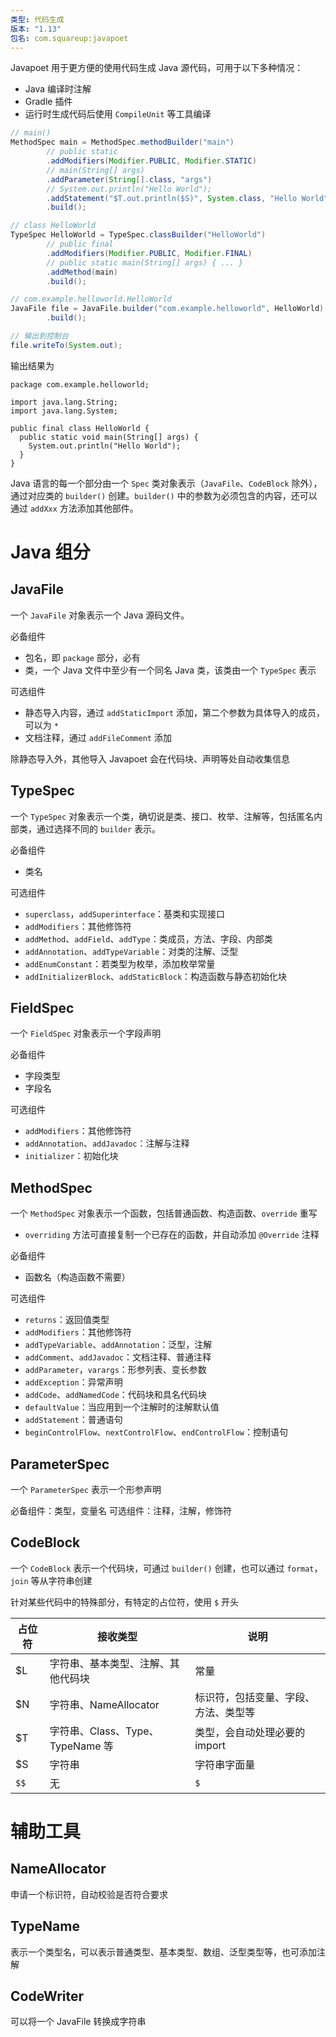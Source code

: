 ```yaml
---
类型: 代码生成
版本: "1.13"
包名: com.squareup:javapoet
---
```

Javapoet 用于更方便的使用代码生成 Java 源代码，可用于以下多种情况：
- Java 编译时注解
- Gradle 插件
- 运行时生成代码后使用 `CompileUnit` 等工具编译

```java
// main()
MethodSpec main = MethodSpec.methodBuilder("main")
        // public static
        .addModifiers(Modifier.PUBLIC, Modifier.STATIC)
        // main(String[] args)
        .addParameter(String[].class, "args")
        // System.out.println("Hello World");
        .addStatement("$T.out.println($S)", System.class, "Hello World")
        .build();

// class HelloWorld
TypeSpec HelloWorld = TypeSpec.classBuilder("HelloWorld")
        // public final
        .addModifiers(Modifier.PUBLIC, Modifier.FINAL)
        // public static main(String[] args) { ... }
        .addMethod(main)
        .build();

// com.example.helloworld.HelloWorld
JavaFile file = JavaFile.builder("com.example.helloworld", HelloWorld)
        .build();

// 输出到控制台
file.writeTo(System.out);
```

输出结果为

```
package com.example.helloworld;

import java.lang.String;
import java.lang.System;

public final class HelloWorld {
  public static void main(String[] args) {
    System.out.println("Hello World");
  }
}
```

Java 语言的每一个部分由一个 `Spec` 类对象表示（`JavaFile`、`CodeBlock` 除外），通过对应类的 `builder()` 创建。`builder()` 中的参数为必须包含的内容，还可以通过 `addXxx` 方法添加其他部件。
# Java 组分

## JavaFile

一个 `JavaFile` 对象表示一个 Java 源码文件。

必备组件
- 包名，即 `package` 部分，必有
- 类，一个 Java 文件中至少有一个同名 Java 类，该类由一个 `TypeSpec` 表示

可选组件
- 静态导入内容，通过 `addStaticImport` 添加，第二个参数为具体导入的成员，可以为 `*`
- 文档注释，通过 `addFileComment` 添加

除静态导入外，其他导入 Javapoet 会在代码块、声明等处自动收集信息
## TypeSpec

一个 `TypeSpec` 对象表示一个类，确切说是类、接口、枚举、注解等，包括匿名内部类，通过选择不同的 `builder` 表示。

必备组件
- 类名

可选组件
- `superclass`，`addSuperinterface`：基类和实现接口
- `addModifiers`：其他修饰符
- `addMethod`、`addField`、`addType`：类成员，方法、字段、内部类
- `addAnnotation`、`addTypeVariable`：对类的注解、泛型
- `addEnumConstant`：若类型为枚举，添加枚举常量
- `addInitializerBlock`、`addStaticBlock`：构造函数与静态初始化块
## FieldSpec

一个 `FieldSpec` 对象表示一个字段声明

必备组件
- 字段类型
- 字段名

可选组件
- `addModifiers`：其他修饰符
- `addAnnotation`、`addJavadoc`：注解与注释
- `initializer`：初始化块
## MethodSpec

一个 `MethodSpec` 对象表示一个函数，包括普通函数、构造函数、`override` 重写
- `overriding` 方法可直接复制一个已存在的函数，并自动添加 `@Override` 注释

必备组件
- 函数名（构造函数不需要）

可选组件
- `returns`：返回值类型
- `addModifiers`：其他修饰符
- `addTypeVariable`、`addAnnotation`：泛型，注解
- `addComment`、`addJavadoc`：文档注释、普通注释
- `addParameter`，`varargs`：形参列表、变长参数
- `addException`：异常声明
- `addCode`、`addNamedCode`：代码块和具名代码块
- `defaultValue`：当应用到一个注解时的注解默认值
- `addStatement`：普通语句
- `beginControlFlow`、`nextControlFlow`、`endControlFlow`：控制语句
## ParameterSpec

一个 `ParameterSpec` 表示一个形参声明

必备组件：类型，变量名
可选组件：注释，注解，修饰符
## CodeBlock

一个 `CodeBlock` 表示一个代码块，可通过 `builder()` 创建，也可以通过 `format`，`join` 等从字符串创建

针对某些代码中的特殊部分，有特定的占位符，使用 `$` 开头

| 占位符 | 接收类型                           | 说明                                 |
| ------ | ---------------------------------- | ------------------------------------ |
| $L     | 字符串、基本类型、注解、其他代码块 | 常量                                 |
| $N     | 字符串、NameAllocator              | 标识符，包括变量、字段、方法、类型等 |
| $T     | 字符串、Class、Type、TypeName 等   | 类型，会自动处理必要的 import        |
| $S     | 字符串                             | 字符串字面量                         |
| `$$`   | 无                                 | `$`                                  |
# 辅助工具
## NameAllocator

申请一个标识符，自动校验是否符合要求
## TypeName

表示一个类型名，可以表示普通类型、基本类型、数组、泛型类型等，也可添加注解
## CodeWriter

可以将一个 JavaFile 转换成字符串
